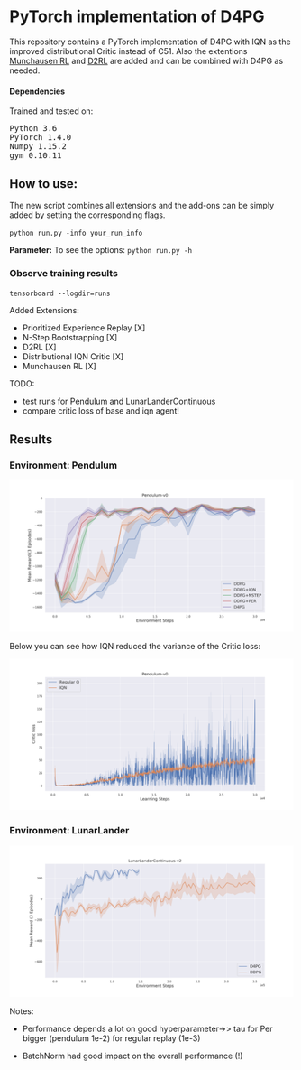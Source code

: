# PyTorch implementation of  D4PG 

This repository contains a PyTorch implementation of D4PG with IQN as the improved distributional Critic instead of C51. Also the extentions [Munchausen RL](https://arxiv.org/abs/2007.14430) and [D2RL](https://paperswithcode.com/paper/d2rl-deep-dense-architectures-in-1) are added and can be combined with D4PG as needed. 
  

#### Dependencies
Trained and tested on:
<pre>
Python 3.6
PyTorch 1.4.0  
Numpy 1.15.2 
gym 0.10.11 
</pre>

## How to use:
The new script combines all extensions and the add-ons can be simply added by setting the corresponding flags.

`python run.py -info your_run_info`

**Parameter:**
To see the options:
`python run.py -h`


### Observe training results
  `tensorboard --logdir=runs`


Added Extensions:

- Prioritized Experience Replay [X]
- N-Step Bootstrapping [X]
- D2RL [X]
- Distributional IQN Critic [X]
- Munchausen RL [X]

TODO:
- test runs for Pendulum and LunarLanderContinuous
- compare critic loss of base and iqn agent!

## Results 
### Environment: Pendulum

![Pendulum](imgs/D4PG_Improvements.png)

Below you can see how IQN reduced the variance of the Critic loss:

![CriticLoss](imgs/QvsIQN.png)


### Environment: LunarLander
![LunarLander](imgs/D4PG_LunarLanderContinuous.png)

Notes:

- Performance depends a lot on good hyperparameter->> tau for Per bigger (pendulum 1e-2) for regular replay (1e-3)

- BatchNorm had good impact on the overall performance (!)
